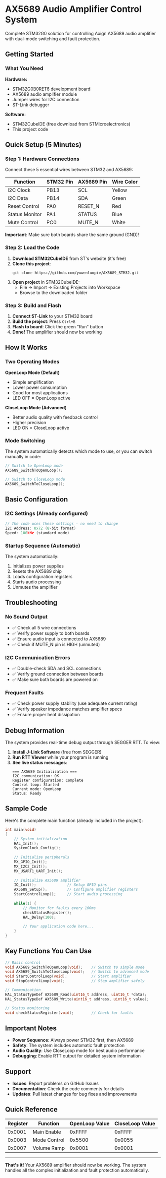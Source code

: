 # AX5689 Audio Amplifier Control System

Complete STM32G0 solution for controlling Axign AX5689 audio amplifier with dual-mode switching and fault protection.

## Getting Started

### What You Need

**Hardware:**
- STM32G0B0RET6 development board
- AX5689 audio amplifier module
- Jumper wires for I2C connection
- ST-Link debugger

**Software:**
- STM32CubeIDE (free download from STMicroelectronics)
- This project code

## Quick Setup (5 Minutes)

### Step 1: Hardware Connections

Connect these 5 essential wires between STM32 and AX5689:

| Function | STM32 Pin | AX5689 Pin | Wire Color |
|----------|-----------|------------|------------|
| I2C Clock | PB13 | SCL | Yellow |
| I2C Data | PB14 | SDA | Green |
| Reset Control | PA0 | RESET_N | Red |
| Status Monitor | PA1 | STATUS | Blue |
| Mute Control | PC0 | MUTE_N | White |

**Important**: Make sure both boards share the same ground (GND)!

### Step 2: Load the Code

1. **Download STM32CubeIDE** from ST's website (it's free)
2. **Clone this project**:
   ```
   git clone https://github.com/yuwenluopie/AX5689_STM32.git
   ```
3. **Open project** in STM32CubeIDE:
   - File → Import → Existing Projects into Workspace
   - Browse to the downloaded folder

### Step 3: Build and Flash

1. **Connect ST-Link** to your STM32 board
2. **Build the project**: Press `Ctrl+B`
3. **Flash to board**: Click the green "Run" button
4. **Done!** The amplifier should now be working

## How It Works

### Two Operating Modes

**OpenLoop Mode (Default)**
- Simple amplification
- Lower power consumption
- Good for most applications
- LED OFF = OpenLoop active

**CloseLoop Mode (Advanced)**
- Better audio quality with feedback control
- Higher precision
- LED ON = CloseLoop active

### Mode Switching

The system automatically detects which mode to use, or you can switch manually in code:

```c
// Switch to OpenLoop mode
AX5689_SwitchToOpenLoop();

// Switch to CloseLoop mode  
AX5689_SwitchToCloseLoop();
```

## Basic Configuration

### I2C Settings (Already configured)
```c
// The code uses these settings - no need to change
I2C Address: 0x72 (8-bit format)
Speed: 100kHz (standard mode)
```

### Startup Sequence (Automatic)
The system automatically:
1. Initializes power supplies
2. Resets the AX5689 chip
3. Loads configuration registers
4. Starts audio processing
5. Unmutes the amplifier

## Troubleshooting

### No Sound Output
- ✅ Check all 5 wire connections
- ✅ Verify power supply to both boards
- ✅ Ensure audio input is connected to AX5689
- ✅ Check if MUTE_N pin is HIGH (unmuted)

### I2C Communication Errors
- ✅ Double-check SDA and SCL connections
- ✅ Verify ground connection between boards
- ✅ Make sure both boards are powered on

### Frequent Faults
- ✅ Check power supply stability (use adequate current rating)
- ✅ Verify speaker impedance matches amplifier specs
- ✅ Ensure proper heat dissipation

## Debug Information

The system provides real-time debug output through SEGGER RTT. To view:

1. **Install J-Link Software** (free from SEGGER)
2. **Run RTT Viewer** while your program is running
3. **See live status messages**:
   ```
   === AX5689 Initialization ===
   I2C communication: OK
   Register configuration: Complete
   Control loop: Started
   Current mode: OpenLoop
   Status: Ready
   ```

## Sample Code

Here's the complete main function (already included in the project):

```c
int main(void)
{
    // System initialization
    HAL_Init();
    SystemClock_Config();
    
    // Initialize peripherals
    MX_GPIO_Init();
    MX_I2C2_Init();
    MX_USART1_UART_Init();
    
    // Initialize AX5689 amplifier
    IO_Init();              // Setup GPIO pins
    AX5689_Setup();         // Configure amplifier registers
    StartControlLoop();     // Start audio processing
    
    while(1) {
        // Monitor for faults every 100ms
        checkStatusRegister();
        HAL_Delay(100);
        
        // Your application code here...
    }
}
```

## Key Functions You Can Use

```c
// Basic control
void AX5689_SwitchToOpenLoop(void);    // Switch to simple mode
void AX5689_SwitchToCloseLoop(void);   // Switch to advanced mode
void StartControlLoop(void);           // Start amplifier
void StopControlLoop(void);            // Stop amplifier safely

// Communication
HAL_StatusTypeDef AX5689_Read(uint16_t address, uint16_t *data);
HAL_StatusTypeDef AX5689_Write(uint16_t address, uint16_t value);

// Status monitoring
void checkStatusRegister(void);        // Check for faults
```

## Important Notes

- **Power Sequence**: Always power STM32 first, then AX5689
- **Safety**: The system includes automatic fault protection
- **Audio Quality**: Use CloseLoop mode for best audio performance
- **Debugging**: Enable RTT output for detailed system information

## Support

- **Issues**: Report problems on GitHub Issues
- **Documentation**: Check the code comments for details
- **Updates**: Pull latest changes for bug fixes and improvements

## Quick Reference

| Register | Function | OpenLoop Value | CloseLoop Value |
|----------|----------|----------------|-----------------|
| 0x0001 | Main Enable | 0xFFFF | 0xFFFF |
| 0x0003 | Mode Control | 0x5500 | 0x0055 |
| 0x0007 | Volume Ramp | 0x0001 | 0x0001 |

---

**That's it!** Your AX5689 amplifier should now be working. The system handles all the complex initialization and fault protection automatically.
